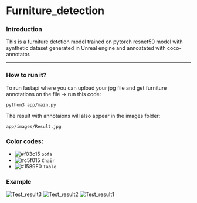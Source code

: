 # Furniture_detection

### Introduction
This is a furniture detction model trained on pytorch resnet50 model with synthetic dataset generated in Unreal engine and annoatated with coco-annotator.

---
### How to run it?
To run fastapi where you can upload your jpg file and get furniture annotations on the file -> run this code:
```shell
python3 app/main.py
```
The result with annotaions will also appear in the images folder:
```shell
app/images/Result.jpg
```
### Color codes:
- ![#f03c15](https://placehold.co/15x15/f03c15/f03c15.png) `Sofa`
- ![#c5f015](https://placehold.co/15x15/c5f015/c5f015.png) `Chair`
- ![#1589F0](https://placehold.co/15x15/1589F0/1589F0.png) `Table`
### Example
![Test_result3](https://github.com/user-attachments/assets/9e59d87e-3a7b-4a95-9c8b-4ac2a2847488)
![Test_result2](https://github.com/user-attachments/assets/417030bf-7d39-4a64-b035-2e23a60a2c34)
![Test_result1](https://github.com/user-attachments/assets/60e55c5b-8176-494d-93f6-2b9538a6e486)
